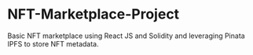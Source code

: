 # NFT-Marketplace-Project
Basic NFT marketplace using React JS and Solidity and leveraging Pinata IPFS to store NFT metadata.
